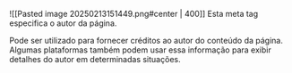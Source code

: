 ![[Pasted image 20250213151449.png#center | 400]]
Esta meta tag especifica o autor da página.

Pode ser utilizado para fornecer créditos ao autor do conteúdo da página. Algumas plataformas também podem usar essa informação para exibir detalhes do autor em determinadas situações.



